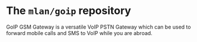 # The `mlan/goip` repository

GoIP GSM Gateway is a versatile VoIP PSTN Gateway which can be used to forward mobile calls and SMS to VoIP while you are abroad.

